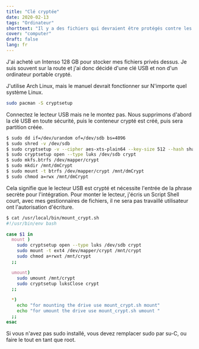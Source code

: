 ```yaml
---
title: "Clé cryptée"
date: 2020-02-13
tags: "Ordinateur"
shorttext: "Il y a des fichiers qui devraient être protégés contre les yeux des autres, même si vous êtes en déplacement. Je montre comment votre clé USB est cryptée."
cover: "computer"
draft: false
lang: fr
---
```


J'ai acheté un Intenso 128 GB pour stocker mes fichiers privés dessus. Je suis souvent sur la route et j'ai donc décidé d'une clé USB et non d'un ordinateur portable crypté. 

J'utilise Arch Linux, mais le manuel devrait fonctionner sur N'importe quel système Linux.

```bash
sudo pacman -S cryptsetup
```

Connectez le lecteur USB mais ne le montez pas. Nous supprimons d'abord la clé USB en toute sécurité, puis le conteneur crypté est créé, puis sera partition créée.

```bash
$ sudo dd if=/dev/urandom of=/dev/sdb bs=4096
$ sudo shred -v /dev/sdb
$ sudo cryptsetup -v --cipher aes-xts-plain64 --key-size 512 --hash sha512 --iter-time 5000 --use-random --verify-passphrase luksFormat /dev/sdb
$ sudo cryptsetup open --type luks /dev/sdb crypt
$ sudo mkfs.btrfs /dev/mapper/crypt
$ sudo mkdir /mnt/dmCrypt
$ sudo mount -t btrfs /dev/mapper/crypt /mnt/dmCrypt
$ sudo chmod a=rwx /mnt/dmCrypt
```

Cela signifie que le lecteur USB est crypté et nécessite l'entrée de la phrase secrète pour l'intégration. Pour monter le lecteur, j'écris un Script Shell court, avec mes gestionnaires de fichiers, il ne sera pas travaillé utilisateur ont l'autorisation d'écriture.

```bash
$ cat /usr/local/bin/mount_crypt.sh
#!/usr/bin/env bash

case $1 in
  mount )
    sudo cryptsetup open --type luks /dev/sdb crypt
    sudo mount -t ext4 /dev/mapper/crypt /mnt/crypt
    sudo chmod a+rwxt /mnt/crypt
  ;;

  umount)
    sudo umount /mnt/crypt
    sudo cryptsetup luksClose crypt
  ;;

  *)
    echo "for mounting the drive use mount_crypt.sh mount"
    echo "for umount the drive use mount_crypt.sh umount "
  ;;
esac
```

Si vous n'avez pas sudo installé, vous devez remplacer sudo par su-C, ou faire le tout en tant que root.
